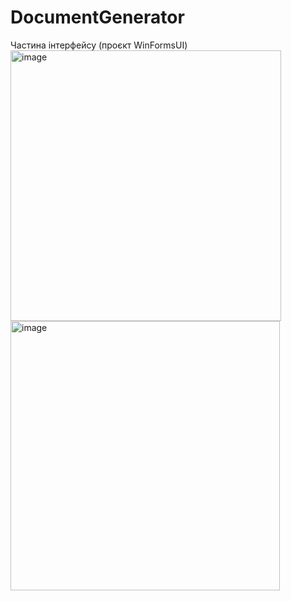# DocumentGenerator
Частина інтерфейсу (проєкт WinFormsUI)
<img width="433" alt="image" src="https://github.com/NikaBug/DocumentGenerator/assets/149799394/73b766ee-7be3-4389-8ae1-dd528b9e6a70">
<img width="431" alt="image" src="https://github.com/NikaBug/DocumentGenerator/assets/149799394/d0b5c29f-a687-4f13-a3c8-0325048e764f">


